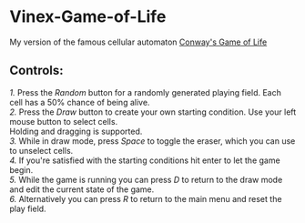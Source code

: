 # Vinex-Game-of-Life

My version of the famous cellular automaton [Conway's Game of Life](https://en.wikipedia.org/wiki/Conway%27s_Game_of_Life)

## **Controls:**  
  *1.* Press the *Random* button for a randomly generated playing field. Each cell has a 50% chance of being alive.  
  *2.* Press the *Draw* button to create your own starting condition. Use your left mouse button to select cells.  
     Holding and dragging is supported.  
  *3.* While in draw mode, press *Space* to toggle the eraser, which you can use to unselect cells.  
  *4.* If you're satisfied with the starting conditions hit enter to let the game begin.  
  *5.* While the game is running you can press *D* to return to the draw mode and edit the current state of the game.  
  *6.* Alternatively you can press *R* to return to the main menu and reset the play field.  
